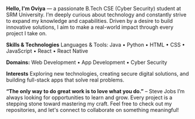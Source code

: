 **Hello, I'm Oviya** — a passionate B.Tech CSE (Cyber Security) student at SRM University.
I’m deeply curious about technology and constantly strive to expand my knowledge and capabilities. Driven by a desire to build innovative solutions, I aim to make a real-world impact through every project I take on.

**Skills & Technologies**
Languages & Tools:
Java • Python • HTML • CSS • JavaScript • React • React Native

**Domains:**
Web Development • App Development • Cyber Security

**Interests**
Exploring new technologies, creating secure digital solutions, and building full-stack apps that solve real problems.

**“The only way to do great work is to love what you do.”** – Steve Jobs
I’m always looking for opportunities to learn and grow. Every project is a stepping stone toward mastering my craft.
Feel free to check out my repositories, and let's connect to collaborate on something meaningful!
